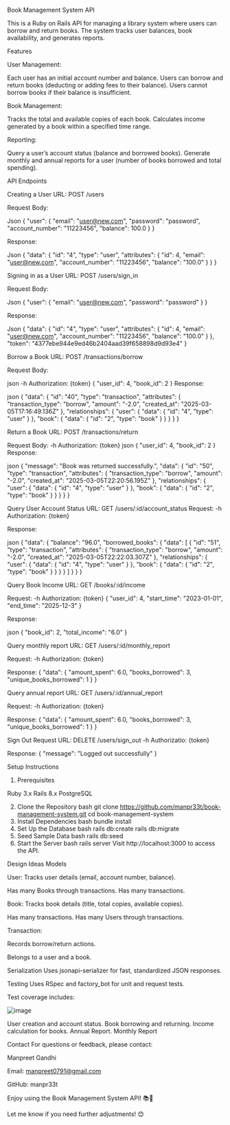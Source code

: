 Book Management System API

This is a Ruby on Rails API for managing a library system where users can borrow and return books. The system tracks user balances, book availability, and generates reports.

Features

User Management:

Each user has an initial account number and balance.
Users can borrow and return books (deducting or adding fees to their balance).
Users cannot borrow books if their balance is insufficient.

Book Management:

Tracks the total and available copies of each book.
Calculates income generated by a book within a specified time range.

Reporting:

Query a user’s account status (balance and borrowed books).
Generate monthly and annual reports for a user (number of books borrowed and total spending).

API Endpoints

Creating a User
URL: POST /users

Request Body:

Json
{
  "user": {
    "email": "user@new.com",
    "password": "password",
    "account_number": "11223456",
    "balance": 100.0
    }
}

Response:

Json
{
  "data": {
      "id": "4",
      "type": "user",
      "attributes": {
          "id": 4,
          "email": "user@new.com",
          "account_number": "11223456",
          "balance": "100.0"
      }
  }
}

Signing in as a User
URL: POST /users/sign_in

Request Body:

Json
{
  "user": {
    "email": "user@new.com",
    "password": "password"
    }
}

Response:

Json
{
    "data": {
        "id": "4",
        "type": "user",
        "attributes": {
            "id": 4,
            "email": "user@new.com",
            "account_number": "11223456",
            "balance": "100.0"
        }
    },
    "token": "4377ebe944e9ed46b2404aad39f658898d9d93e4"
}

Borrow a Book
URL: POST /transactions/borrow

Request Body:

json
-h Authorization: {token}
{
  "user_id": 4,
  "book_id": 2
}
Response:

json
{
  "data": {
      "id": "40",
      "type": "transaction",
      "attributes": {
          "transaction_type": "borrow",
          "amount": "-2.0",
          "created_at": "2025-03-05T17:16:49.136Z"
      },
      "relationships": {
          "user": {
              "data": {
                  "id": "4",
                  "type": "user"
              }
          },
          "book": {
              "data": {
                  "id": "2",
                  "type": "book"
              }
          }
      }
  }
}

Return a Book
URL: POST /transactions/return

Request Body:
-h Authorization: {token}
json
{
  "user_id": 4,
  "book_id": 2
}
Response:

json
{
    "message": "Book was returned successfully.",
    "data": {
        "id": "50",
        "type": "transaction",
        "attributes": {
            "transaction_type": "borrow",
            "amount": "-2.0",
            "created_at": "2025-03-05T22:20:56.195Z"
        },
        "relationships": {
            "user": {
                "data": {
                    "id": "4",
                    "type": "user"
                }
            },
            "book": {
                "data": {
                    "id": "2",
                    "type": "book"
                }
            }
        }
    }
}

Query User Account Status
URL: GET /users/:id/account_status
Request:
-h Authorization: {token}

Response:

json
{
    "data": {
        "balance": "96.0",
        "borrowed_books": {
            "data": [
                {
                  "id": "51",
                  "type": "transaction",
                  "attributes": {
                      "transaction_type": "borrow",
                      "amount": "-2.0",
                      "created_at": "2025-03-05T22:22:03.307Z"
                  },
                  "relationships": {
                      "user": {
                          "data": {
                              "id": "4",
                              "type": "user"
                          }
                      },
                      "book": {
                          "data": {
                              "id": "2",
                              "type": "book"
                          }
                      }
                  }
              }
            ]
        }
    }
}

Query Book Income
URL: GET /books/:id/income

Request:
-h Authorization: {token}
{
    "user_id": 4,
    "start_time": "2023-01-01",
    "end_time": "2025-12-3"
}

Response:

json
{
  "book_id": 2,
  "total_income": "6.0"
}

Query monthly report
URL: GET /users/:id/monthly_report

Request:
-h Authorization: {token}

Response:
{
    "data": {
        "amount_spent": 6.0,
        "books_borrowed": 3,
        "unique_books_borrowed": 1
    }
}

Query annual report
URL: GET /users/:id/annual_report

Request:
-h Authorization: {token}

Response:
{
    "data": {
        "amount_spent": 6.0,
        "books_borrowed": 3,
        "unique_books_borrowed": 1
    }
}

Sign Out Request
URL: DELETE /users/sign_out
-h Authorizatio: {token}

Response:
{
    "message": "Logged out successfully"
}

Setup Instructions

1. Prerequisites

Ruby 3.x
Rails 8.x
PostgreSQL

2. Clone the Repository
bash
git clone https://github.com/manpr33t/book-management-system.git
cd book-management-system
3. Install Dependencies
bash
bundle install
4. Set Up the Database
bash
rails db:create
rails db:migrate
5. Seed Sample Data
bash
rails db:seed
6. Start the Server
bash
rails server
Visit http://localhost:3000 to access the API.

Design Ideas
Models

User:
Tracks user details (email, account number, balance).

Has many Books through transactions.
Has many transactions.

Book:
Tracks book details (title, total copies, available copies).

Has many transactions.
Has many Users through transactions.

Transaction:

Records borrow/return actions.

Belongs to a user and a book.

Serialization
Uses jsonapi-serializer for fast, standardized JSON responses.

Testing
Uses RSpec and factory_bot for unit and request tests.

Test coverage includes:

![image](https://github.com/user-attachments/assets/0b8c7f25-7e6c-40cf-83c5-7b33da75d6d5)

User creation and account status.
Book borrowing and returning.
Income calculation for books.
Annual Report.
Monthly Report

Contact
For questions or feedback, please contact:

Manpreet Gandhi

Email: manpreet0791@gmail.com

GitHub: manpr33t

Enjoy using the Book Management System API! 📚🚀

Let me know if you need further adjustments! 😊
